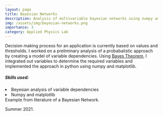 ```yaml
---
layout: page
title: Bayesian Networks
description: Analysis of multivariable bayesian networks using numpy and matplotlib.
img: /assets/img/beyesian-networks.png
importance: 3
category: Applied Physics Lab
---
```


Decision making process for an application is currently based on values and thresholds. I worked on a preliminary analysis of a probabalistic approach by creating a model of variable dependencies. Using <a href="https://en.wikipedia.org/wiki/Bayes_factor"> Bayes Theorem</a>, I integrated out variables to determine the required variables and implemented the approach in python using numpy and matplotlib.



<h5 id="skills-used-">Skills used:</h5>
<li>Beyesian analysis of variable dependencies</li>
<li>Numpy and matplotlib</li>



<div class="row">
    <div class="col-sm mt-3 mt-md-0">
        <img class="img-fluid rounded z-depth-1" src="{{ '/assets/img/beyesian-networks.png' | relative_url }}" alt="" title="example image"/>
    </div>
</div>

<div class="caption">
    Example from literature of a Bayesian Network.
</div>


Summer 2021.
